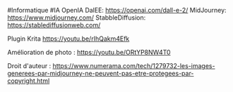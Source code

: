 #Informatique #IA
OpenIA DalEE: https://openai.com/dall-e-2/
MidJourney:  https://www.midjourney.com/
StabbleDiffusion: https://stablediffusionweb.com/

Plugin Krita
https://youtu.be/rIhQakm4Efk

Amélioration de photo :
https://youtu.be/ORtYP8NW4T0

Droit d'auteur :
https://www.numerama.com/tech/1279732-les-images-generees-par-midjourney-ne-peuvent-pas-etre-protegees-par-copyright.html
